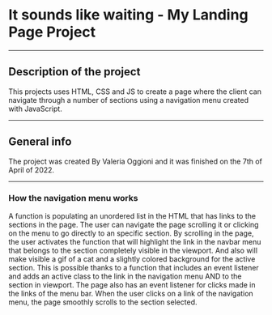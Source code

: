 # It sounds like waiting - My Landing Page Project
***
## Description of the project
This projects uses HTML, CSS and JS to create a page where the client can navigate through a number of sections using a navigation menu created with JavaScript. 
***
## General info
The project was created By Valeria Oggioni and it was finished on the 7th of April of 2022.
***
### How the navigation menu works
A function is populating an unordered list in the HTML that has links to the sections in the page. 
The user can navigate the page scrolling it or clicking on the menu to go directly to an specific section. 
By scrolling in the page, the user activates the function that will highlight the link in the navbar menu that belongs to the section completely visible in the viewport. And also will make visible a gif of a cat and a slightly colored background for the active section. This is possible thanks to a function that includes an event listener and adds an active class to the link in the navigation menu AND to the section in viewport. 
The page also has an event listener for clicks made in the links of the menu bar. When the user clicks on a link of the navigation menu, the page smoothly scrolls to the section selected. 